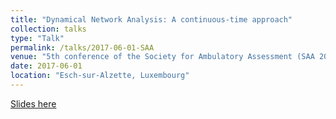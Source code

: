 ```yaml
---
title: "Dynamical Network Analysis: A continuous-time approach"
collection: talks
type: "Talk"
permalink: /talks/2017-06-01-SAA
venue: "5th conference of the Society for Ambulatory Assessment (SAA 2017)"
date: 2017-06-01
location: "Esch-sur-Alzette, Luxembourg"
---
```


[Slides here](http://ryanoisin.github.io/files/SAA_5_169.pdf)

